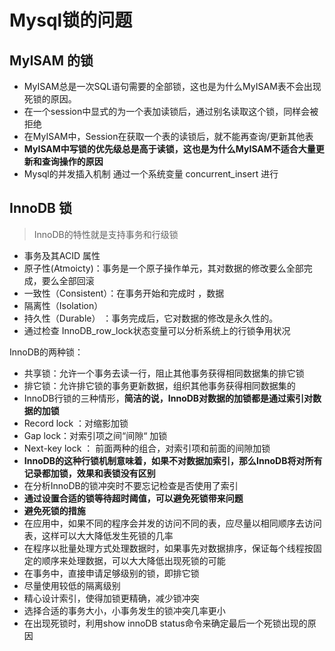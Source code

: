 # Mysql锁的问题

## MyISAM 的锁 

- MyISAM总是一次SQL语句需要的全部锁，这也是为什么MyISAM表不会出现死锁的原因。
- 在一个session中显式的为一个表加读锁后，通过别名读取这个锁，同样会被拒绝
- 在MyISAM中，Session在获取一个表的读锁后，就不能再查询/更新其他表
- **MyISAM中写锁的优先级总是高于读锁，这也是为什么MyISAM不适合大量更新和查询操作的原因**
- Mysql的并发插入机制 通过一个系统变量 concurrent_insert 进行

## InnoDB 锁

> InnoDB的特性就是支持事务和行级锁

- 事务及其ACID 属性
- 原子性(Atmoicty)：事务是一个原子操作单元，其对数据的修改要么全部完成，要么全部回滚
- 一致性（Consistent）：在事务开始和完成时 ，数据
- 隔离性（Isolation）
- 持久性（Durable） ：事务完成后，它对数据的修改是永久性的。
- 通过检查 InnoDB_row_lock状态变量可以分析系统上的行锁争用状况

InnoDB的两种锁：

- 共享锁：允许一个事务去读一行，阻止其他事务获得相同数据集的排它锁
- 排它锁：允许排它锁的事务更新数据，组织其他事务获得相同数据集的
- InnoDB行锁的三种情形，**简洁的说，InnoDB对数据的加锁都是通过索引对数据的加锁**
- Record lock ：对缩影加锁
- Gap lock：对索引项之间“间隙“ 加锁
- Next-key lock ： 前面两种的组合，对索引项和前面的间隙加锁
- **InnoDB的这种行锁机制意味着，如果不对数据加索引，那么InnoDB将对所有记录都加锁，效果和表锁没有区别**
- 在分析InnoDB的锁冲突时不要忘记检查是否使用了索引
- **通过设置合适的锁等待超时阈值，可以避免死锁带来问题**
- **避免死锁的措施**
- 在应用中，如果不同的程序会并发的访问不同的表，应尽量以相同顺序去访问表，这样可以大大降低发生死锁的几率
- 在程序以批量处理方式处理数据时，如果事先对数据排序，保证每个线程按固定的顺序来处理数据，可以大大降低出现死锁的可能
- 在事务中，直接申请足够级别的锁，即排它锁
- 尽量使用较低的隔离级别
- 精心设计索引，使得加锁更精确，减少锁冲突
- 选择合适的事务大小，小事务发生的锁冲突几率更小
- 在出现死锁时，利用show innoDB status命令来确定最后一个死锁出现的原因